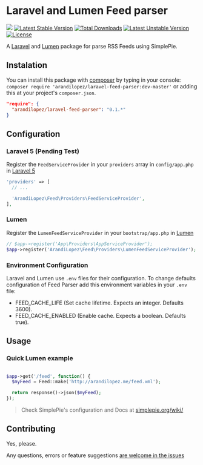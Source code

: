# Laravel and Lumen Feed parser
![](https://travis-ci.org/arandilopez/laravel-feed-parser.svg?branch=master) [![Latest Stable Version](https://poser.pugx.org/arandilopez/laravel-feed-parser/v/stable)](https://packagist.org/packages/arandilopez/laravel-feed-parser) [![Total Downloads](https://poser.pugx.org/arandilopez/laravel-feed-parser/downloads)](https://packagist.org/packages/arandilopez/laravel-feed-parser) [![Latest Unstable Version](https://poser.pugx.org/arandilopez/laravel-feed-parser/v/unstable)](https://packagist.org/packages/arandilopez/laravel-feed-parser) [![License](https://poser.pugx.org/arandilopez/laravel-feed-parser/license)](https://packagist.org/packages/arandilopez/laravel-feed-parser)

A [Laravel](http://laravel.com) and [Lumen](http://lumen.laravel.com) package for parse RSS Feeds using SimplePie.

## Instalation
You can install this package with [composer](http://getcomposer.org) by typing in your console: `composer require 'arandilopez/laravel-feed-parser:dev-master'` or adding this at your project's `composer.json`.

```json
"require": {
  "arandilopez/laravel-feed-parser": "0.1.*"
}
```
## Configuration
### Laravel 5 (Pending Test)
Register the `FeedServiceProvider` in your `providers` array in `config/app.php` in [Laravel 5](http://laravel.com)

```php
'providers' => [
  // ...

  'ArandiLopez\Feed\Providers\FeedServiceProvider',
],
```

### Lumen
Register the `LumenFeedServiceProvider` in your `bootstrap/app.php` in [Lumen](http://lumen.laravel.com)

```php
// $app->register('App\Providers\AppServiceProvider');
$app->register('ArandiLopez\Feed\Providers\LumenFeedServiceProvider');

```

### Environment Configuration
Laravel and Lumen use `.env` files for their configuration. To change defaults configuration of Feed Parser add this environment variables in your `.env` file:

- FEED_CACHE_LIFE (Set cache lifetime. Expects an integer. Defaults 3600).
- FEED_CACHE_ENABLED (Enable cache. Expects a boolean. Defaults true).

## Usage

### Quick Lumen example
```php

$app->get('/feed', function() {
  $myFeed = Feed::make('http://arandilopez.me/feed.xml');

  return response()->json($myFeed);
});

```
> Check SimplePie's configuration and Docs at [simplepie.org/wiki/](http://simplepie.org/wiki/)

## Contributing
Yes, please.

Any questions, errors or feature suggestions [are welcome in the issues](https://github.com/arandilopez/laravel-feed-parser/issues/new)
